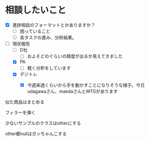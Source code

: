 # 相談したいこと

- [x] 進捗相談のフォーマットとかありますか？
  - [ ] 困っていること
  - [ ] 各タスクの進み、分析結果。
- [ ] 現状報告
  - [ ] D社
    - [ ] およそどのぐらいの精度が出るか見えてきました
  - [x] PA
    - [ ] 軽く分析をしています
  - [x] デジトレ
    - [x] 今週来週くらいから手を動かすことになりそうな様子。今日udagawaさん、maedaさんとMTGがあります



似た商品はまとめる

フィラーを弾く

少ないサンプルのクラスはotherにする

other都nullはガッちゃんこする